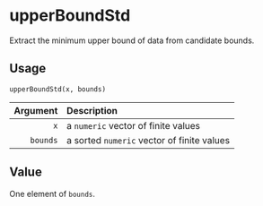 upperBoundStd
=============

Extract the minimum upper bound of data from candidate bounds.

Usage
-----

    upperBoundStd(x, bounds)
    
| Argument | Description |
| -------: | :---------- |
|      `x` | a `numeric` vector of finite values |
| `bounds` | a sorted `numeric` vector of finite values |

Value
-----

One element of `bounds`.
